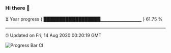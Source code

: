 ### Hi there 👋

⏳ Year progress { ██████████████████▁▁▁▁▁▁▁▁▁▁▁▁ } 61.75 %

---

⏰ Updated on Fri, 14 Aug 2020 00:20:19 GMT

![Progress Bar CI](https://github.com/liununu/liununu/workflows/Progress%20Bar%20CI/badge.svg)
